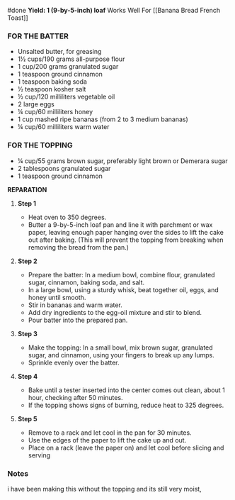 #done
**Yield: 1 (9-by-5-inch) loaf**
Works Well For [[Banana Bread French Toast]]

### FOR THE BATTER

- Unsalted butter, for greasing
- 1½ cups/190 grams all-purpose flour
- 1 cup/200 grams granulated sugar
- 1 teaspoon ground cinnamon
- 1 teaspoon baking soda
- ½ teaspoon kosher salt
- ½ cup/120 milliliters vegetable oil
- 2 large eggs
- ¼ cup/60 milliliters honey
- 1 cup mashed ripe bananas (from 2 to 3 medium bananas)
- ¼ cup/60 milliliters warm water

### FOR THE TOPPING

- ¼ cup/55 grams brown sugar, preferably light brown or Demerara sugar
- 2 tablespoons granulated sugar
- 1 teaspoon ground cinnamon

**REPARATION**

1. **Step 1**
    
    - Heat oven to 350 degrees.
    - Butter a 9-by-5-inch loaf pan and line it with parchment or wax paper, leaving enough paper hanging over the sides to lift the cake out after baking. (This will prevent the topping from breaking when removing the bread from the pan.)
2. **Step 2**
    
    - Prepare the batter: In a medium bowl, combine flour, granulated sugar, cinnamon, baking soda, and salt.
    - In a large bowl, using a sturdy whisk, beat together oil, eggs, and honey until smooth.
    - Stir in bananas and warm water.
    - Add dry ingredients to the egg-oil mixture and stir to blend.
    - Pour batter into the prepared pan.
3. **Step 3**
    
    - Make the topping: In a small bowl, mix brown sugar, granulated sugar, and cinnamon, using your fingers to break up any lumps.
    - Sprinkle evenly over the batter.
4. **Step 4**
    
    - Bake until a tester inserted into the center comes out clean, about 1 hour, checking after 50 minutes.
    - If the topping shows signs of burning, reduce heat to 325 degrees.
5. **Step 5**
    
    - Remove to a rack and let cool in the pan for 30 minutes.
    - Use the edges of the paper to lift the cake up and out.
    - Place on a rack (leave the paper on) and let cool before slicing and serving

### Notes

i have been making this without the topping and its still very moist, 